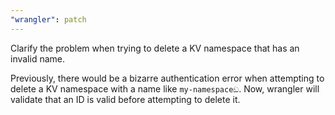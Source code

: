 ```yaml
---
"wrangler": patch
---
```


Clarify the problem when trying to delete a KV namespace that has an invalid name.

Previously, there would be a bizarre authentication error when attempting to delete a KV namespace with a name like `my-namespaceඞ`. Now, wrangler will validate that an ID is valid before attempting to delete it.
